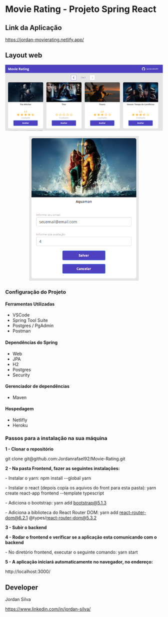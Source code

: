 # Movie Rating - Projeto Spring React

## Link da Aplicação
https://jordan-movierating.netlify.app/

## Layout web

<p align="center">
  <img width="800" src="assets/movieRating.png">
</p>
<p align="center">
  <img width="350" src="assets/avaliacao.png">
</p>

### Configuração do Projeto

#### Ferramentas Utilizadas
- VSCode
- Spring Tool Suite
- Postgres / PgAdmin
- Postman

#### Dependências do Spring
- Web
- JPA
- H2
- Postgres
- Security

#### Gerenciador de dependências
- Maven

#### Hospedagem
- Netlifly
- Heroku

### Passos para a instalação na sua máquina
<b>1 - Clonar o repositório</b>
<p>git clone git@github.com:Jordanrafael92/Movie-Rating.git

<b>2 - Na pasta Frontend, fazer as seguintes instalações:</b>
	<p>- Instalar o yarn: npm install --global yarn </p>
	<p>- Instalar o react (depois copia os aquivos do front para esta pasta): yarn create react-app frontend --template typescript</p>
	<p>- Adiciona o bootstrap: yarn add bootstrap@5.1.3</p>
	<p>- Adiciona a biblioteca do React Router DOM: yarn add react-router-dom@6.2.1 @types/react-router-dom@5.3.2</p>


<b>3 - Subir o backend</b>

<b>4 - Rodar o frontend e verificar se a aplicação esta comunicando com o backend</b>
	<p>- No diretório frontend, executar o seguinte comando: yarn start</p>

<b>5 - A aplicação iniciará automaticamente no navegador, no endereço:</b>
<p>http://localhost:3000/</p>

## Developer
Jordan Silva

https://www.linkedin.com/in/jordan-silva/

